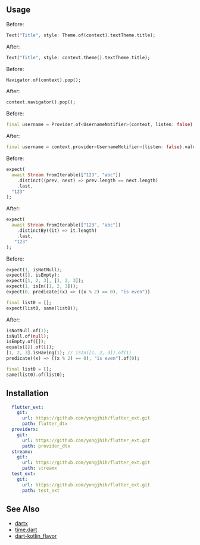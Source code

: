 ## Usage

Before:
```dart
Text("Title", style: Theme.of(context).textTheme.title);
```
After:

```dart
Text("Title", style: context.theme().textTheme.title);
```

Before:

```dart
Navigator.of(context).pop();
```

After:

```dart
context.navigator().pop();
```


Before:

```dart
final username = Provider.of<UsernameNotifier>(context, listen: false).value;
```

After:

```dart
final username = context.provider<UsernameNotifier>(listen: false).value;
```


Before:

```dart
expect(
  await Stream.fromIterable(["123", "abc"])
    .distinct((prev, next) => prev.length == next.length)
    .last,
  "123"
);
```

After:

```dart
expect(
  await Stream.fromIterable(["123", "abc"])
    .distinctBy((it) => it.length)
    .last,
   "123"
);
```

Before:

```dart
expect(1, isNotNull);
expect([], isEmpty);
expect([1, 2, 3], [1, 2, 3]);
expect(1, isIn([1, 2, 3]));
expect(0, predicate((x) => ((x % 2) == 0), "is even"))

final list0 = [];
expect(list0, same(list0));
```

After:

```dart
isNotNull.of(1);
isNull.of(null);
isEmpty.of([]);
equals([]).of([]);
[1, 2, 3].isHaving(1); // isIn([1, 2, 3]).of(1)
predicate((x) => ((x % 2) == 0), "is even").of(0);

final list0 = [];
same(list0).of(list0);
```

## Installation

```yml
  flutter_ext:
    git:
      url: https://github.com/yongjhih/flutter_ext.git
      path: flutter_dtx
  providerx:
    git:
      url: https://github.com/yongjhih/flutter_ext.git
      path: provider_dtx
  streamx:
    git:
      url: https://github.com/yongjhih/flutter_ext.git
      path: streamx
  test_ext:
    git:
      url: https://github.com/yongjhih/flutter_ext.git
      path: test_ext
```

## See Also


* [dartx](https://github.com/leisim/dartx)
* [time.dart](https://github.com/jogboms/time.dart)
* [dart-kotlin_flavor](https://github.com/YusukeIwaki/dart-kotlin_flavor)
